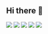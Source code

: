 ## Hi there 👋
![](http://github-profile-summary-cards.vercel.app/api/cards/profile-details?username=yuzu-juice&theme=date_night)
![](http://github-profile-summary-cards.vercel.app/api/cards/repos-per-language?username=yuzu-juice&theme=date_night)
![](http://github-profile-summary-cards.vercel.app/api/cards/most-commit-language?username=yuzu-juice&theme=date_night)
![](http://github-profile-summary-cards.vercel.app/api/cards/stats?username=yuzu-juice&theme=date_night)
![](http://github-profile-summary-cards.vercel.app/api/cards/productive-time?username=yuzu-juice&theme=date_night&utcOffset=9)

<!--
**yuzu-juice/yuzu-juice** is a ✨ _special_ ✨ repository because its `README.md` (this file) appears on your GitHub profile.

Here are some ideas to get you started:

- 🔭 I’m currently working on ...
- 🌱 I’m currently learning ...
- 👯 I’m looking to collaborate on ...
- 🤔 I’m looking for help with ...
- 💬 Ask me about ...
- 📫 How to reach me: ...
- 😄 Pronouns: ...
- ⚡ Fun fact: ...
-->
